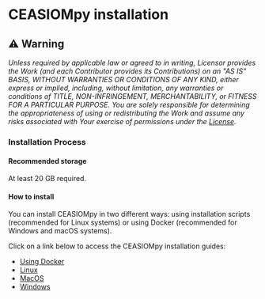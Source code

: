 # CEASIOMpy installation

## :warning: **Warning**

*Unless required by applicable law or agreed to in writing, Licensor provides the Work (and each Contributor provides its Contributions) on an "AS IS" BASIS, WITHOUT WARRANTIES OR CONDITIONS OF ANY KIND, either express or implied, including, without limitation, any warranties or conditions of TITLE, NON-INFRINGEMENT, MERCHANTABILITY, or FITNESS FOR A PARTICULAR PURPOSE. You are solely responsible for determining the appropriateness of using or redistributing the Work and assume any risks associated with Your exercise of permissions under the [License](https://github.com/cfsengineering/CEASIOMpy/blob/main/LICENSE).*

### Installation Process

#### Recommended storage

At least 20 GB required.

#### How to install

You can install CEASIOMpy in two different ways: using installation scripts (recommended for Linux systems) or using Docker (recommended for Windows and macOS systems).

Click on a link below to access the CEASIOMpy installation guides:
- [Using Docker](DOCKER_INSTALLATION.md)
- [Linux](LINUX_INSTALLATION.md)
- [MacOS](MAC_OS_INSTALLATION.md)
- [Windows](Windows_INSTALLATION.md)

